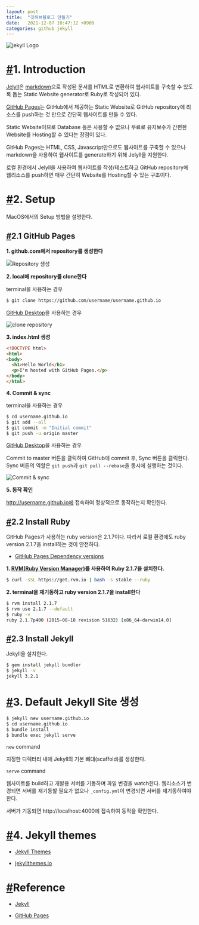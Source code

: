 ```yaml
---
layout: post
title:  "깃허브블로그 만들기"
date:   2021-12-07 10:47:12 +0900
categories: github jekyll
---
```




![jekyll Logo](https://poiemaweb.com/img/jekyll.png)

# [#](https://poiemaweb.com/jekyll-basics#1-introduction)1. Introduction

[Jelyll](http://jekyllrb.com/)은  [markdown](https://daringfireball.net/projects/markdown/)으로 작성된 문서를 HTML로 변환하여 웹사이트를 구축할 수 있도록 돕는 Static Website generator로 Ruby로 작성되어 있다.

[GitHub Pages](https://pages.github.com/)는 GitHub에서 제공하는 Static Website로 GitHub repository에 리소스를 push하는 것 만으로 간단히 웹사이트를 만들 수 있다.

Static Website이므로 Database 등은 사용할 수 없으나 무료로 유지보수가 간편한 Website를 Hosting할 수 있다는 장점이 있다.

GitHub Pages는 HTML, CSS, Javascript만으로도 웹사이트를 구축할 수 있으나 markdown을 사용하여 웹사이트를 generate하기 위해 Jelyll을 지원한다.

로컬 환경에서 Jelyll을 사용하여 웹사이트를 작성/테스트하고 GitHub repository에 웹리소스를 push하면 매우 간단히 Website를 Hosting할 수 있는 구조이다.

# [#](https://poiemaweb.com/jekyll-basics#2-setup)2. Setup

MacOS에서의 Setup 방법을 설명한다.

## [#](https://poiemaweb.com/jekyll-basics#21-github-pages)2.1 GitHub Pages

**1. github.com에서 repository를 생성한다**

![Repository 생성](https://poiemaweb.com/img/user-repo.png)

**2. local에 repository를 clone한다**

terminal을 사용하는 경우

```bash
$ git clone https://github.com/username/username.github.io

```

[GitHub Desktop](https://central.github.com/mac/latest)을 사용하는 경우

![clone repository](https://poiemaweb.com/img/setup-in-desktop.png)

**3. index.html 생성**

```html
<!DOCTYPE html>
<html>
<body>
  <h1>Hello World</h1>
  <p>I'm hosted with GitHub Pages.</p>
</body>
</html>

```

**4. Commit & sync**

terminal을 사용하는 경우

```bash
$ cd username.github.io
$ git add --all
$ git commit -m "Initial commit"
$ git push -u origin master

```

[GitHub Desktop](https://central.github.com/mac/latest)을 사용하는 경우

Commit to master 버튼을 클릭하여 GitHub에 commit 후, Sync 버튼을 클릭한다. Sync 버튼의 역할은  `git push`과  `git pull --rebase`을 동시에 실행하는 것이다.

![Commit & sync](https://poiemaweb.com/img/sync-mac.png)

**5. 동작 확인**

http://username.github.io에 접속하여 정상적으로 동작하는지 확인한다.

## [#](https://poiemaweb.com/jekyll-basics#22-install-ruby)2.2 Install Ruby

GitHub Pages가 사용하는 ruby version은 2.1.7이다. 따라서 로컬 환경에도 ruby version 2.1.7을 install하는 것이 안전하다.

-   [GitHub Pages Dependency versions](https://pages.github.com/versions/)

**1.  [RVM(Ruby Version Manager)](https://rvm.io/)를 사용하여 Ruby 2.1.7을 설치한다.**

```bash
$ curl -sSL https://get.rvm.io | bash -s stable --ruby

```

**2. terminal을 재기동하고 ruby version 2.1.7을 install한다**

```bash
$ rvm install 2.1.7
$ rvm use 2.1.7 --default
$ ruby -v
ruby 2.1.7p400 (2015-08-18 revision 51632) [x86_64-darwin14.0]

```

## [#](https://poiemaweb.com/jekyll-basics#23-install-jekyll)2.3 Install Jekyll

Jekyll을 설치한다.

```bash
$ gem install jekyll bundler
$ jekyll -v
jekyll 3.2.1

```

# [#](https://poiemaweb.com/jekyll-basics#3-default-jekyll-site-%EC%83%9D%EC%84%B1)3. Default Jekyll Site 생성

```bash
$ jekyll new username.github.io
$ cd username.github.io
$ bundle install
$ bundle exec jekyll serve

```

`new`  command

지정한 디렉터리 내에 Jekyll의 기본 뼈대(scaffold)를 생성한다.

`serve`  command

웹사이트를 build하고 개발용 서버를 기동하며 파일 변경을 watch한다. 웹리소스가 변경되면 서버를 재기동할 필요가 없으나  `_config.yml`이 변경되면 서버를 재기동하여야 한다.

서버가 기동되면 http://localhost:4000에 접속하여 동작을 확인한다.

# [#](https://poiemaweb.com/jekyll-basics#4-jekyll-themes)4. Jekyll themes

-   [Jekyll Themes](http://jekyllthemes.org/)
    
-   [jekyllthemes.io](https://jekyllthemes.io/)
    

# [#](https://poiemaweb.com/jekyll-basics#reference)Reference

-   [Jekyll](https://jekyllrb.com/)
    
-   [GitHub Pages](https://pages.github.com/)